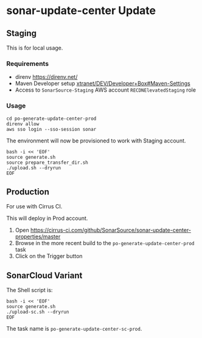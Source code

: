 # sonar-update-center Update

## Staging

This is for local usage.

### Requirements

- direnv https://direnv.net/
- Maven Developer
  setup [xtranet/DEV/Developer+Box#Maven-Settings](https://xtranet-sonarsource.atlassian.net/wiki/spaces/DEV/pages/776711/Developer+Box#Maven-Settings)
- Access to `SonarSource-Staging` AWS account `RECDNElevatedStaging` role

### Usage

```shell
cd po-generate-update-center-prod
direnv allow
aws sso login --sso-session sonar
```

The environment will now be provisioned to work with Staging account.

```shell
bash -i << 'EOF'
source generate.sh
source prepare_transfer_dir.sh
./upload.sh --dryrun
EOF
```

## Production

For use with Cirrus CI.

This will deploy in Prod account.

1. Open https://cirrus-ci.com/github/SonarSource/sonar-update-center-properties/master
2. Browse in the more recent build to the `po-generate-update-center-prod` task
3. Click on the Trigger button

## SonarCloud Variant

The Shell script is:
```shell
bash -i << 'EOF'
source generate.sh
./upload-sc.sh --dryrun
EOF
```

The task name is `po-generate-update-center-sc-prod`.

